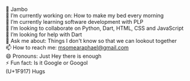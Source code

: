 👋 Jambo <br/>
🔭 I’m currently working on: How to make my bed every morning <br/>
🌱 I’m currently learning software development with PLP<br/>
👯 I’m looking to collaborate on Python, Dart, HTML, CSS and JavaScript <br/> 
🤔 I’m looking for help with Dart<br/>
💬 Ask me about: Things I don't know so that we can lookout together <br/>
📫 How to reach me: msomearaphael@gmail.com<br/>
😄 Pronouns: Just Hey there is enough <br/>
⚡ Fun fact: Is it Google or Googol<br/>
(U+1F917) Hugs <br/>

